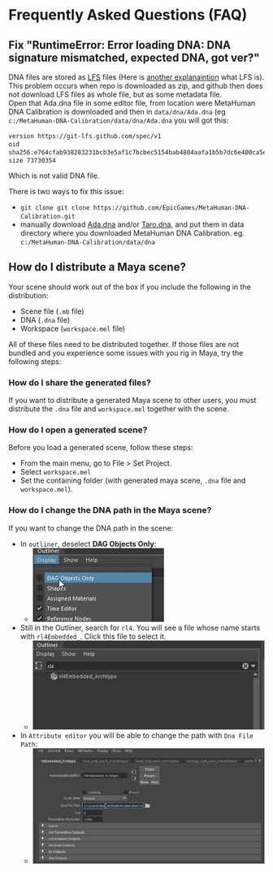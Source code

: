 # Frequently Asked Questions (FAQ)

## Fix "RuntimeError: Error loading DNA: DNA signature mismatched, expected DNA, got ver?"

DNA files are stored as [LFS](https://git-lfs.github.com/) files (Here is [another explanaintion](https://www.atlassian.com/git/tutorials/git-lfs) what LFS is). 
This problem occurs when repo is downloaded as zip, and github then does not download LFS files as whole file, but as some metadata file.  
Open that Ada.dna file in some editor file, from location were MetaHuman DNA Calibration is downloaded and then in 
`data/dna/Ada.dna` (eg `c:/MetaHuman-DNA-Calibration/data/dna/Ada.dna` you will got this:

```
version https://git-lfs.github.com/spec/v1
oid sha256:e764cfab938283231bcb3e5af1c7bcbec5154bab4804aafa1b5b7dc6e400ca5e
size 73730354
```
Which is not valid DNA file. 

There is two ways to fix this issue:
- `git clone git clone https://github.com/EpicGames/MetaHuman-DNA-Calibration.git`
- manually download [Ada.dna](../data/dna/Ada.dna) and/or [Taro.dna](../data/dna/Taro.dna), and put them in data directory 
where you downloaded MetaHuman DNA Calibration. eg. `c:/MetaHuman-DNA-Calibration/data/dna`


## How do I distribute a Maya scene?

Your scene should work out of the box if you include the following in the distribution:
- Scene file (`.mb` file)
- DNA (`.dna` file)
- Workspace (`workspace.mel` file)

All of these files need to be distributed together. If those files are not bundled and you experience some issues with you rig in Maya, 
try the following steps:

### How do I share the generated files?
If you want to distribute a generated Maya scene to other users, you must distribute the `.dna` file and `workspace.mel` together with the scene.

### How do I open a generated scene?
Before you load a generated scene, follow these steps:
- From the main menu, go to File > Set Project.
- Select `workspace.mel`
- Set the containing folder (with generated maya scene, `.dna` file and `workspace.mel`).


### How do I change the DNA path in the Maya scene?
If you want to change the DNA path in the scene:
- In `outliner`, deselect **DAG Objects Only**:
  - ![image](img/change_path_outliner_settings.png)
- Still in the Outliner, search for `rl4`. You will see a file whose name starts with `rl4Embedded_`. Click this file to select it.
  - ![image](img/change_path_outliner.png)
- In `Attribute editor` you will be able to change the path with `Dna File Path`:
  - ![image](img/change_path_node_path.png)
